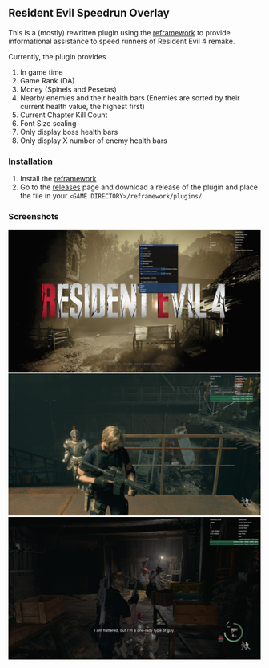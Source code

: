 ## Resident Evil Speedrun Overlay

This is a (mostly) rewritten plugin using the [reframework](https://github.com/praydog/REFramework) to provide informational assistance
to speed runners of Resident Evil 4 remake.

Currently, the plugin provides
1. In game time
2. Game Rank (DA)
3. Money (Spinels and Pesetas)
4. Nearby enemies and their health bars (Enemies are sorted by their current health value, the highest first)
5. Current Chapter Kill Count
6. Font Size scaling
7. Only display boss health bars
8. Only display X number of enemy health bars

### Installation
1. Install the [reframework](https://github.com/praydog/REFramework#installation)
2. Go to the [releases](https://github.com/hntd187/re-speedrun-overlay/releases) page and download a release of the plugin and place the file in your `<GAME DIRECTORY>/reframework/plugins/`


### Screenshots

![Main Menu](imgs/main_menu.jpg)
![Main Menu](imgs/island.jpg)
![Main Menu](imgs/boss.jpg)